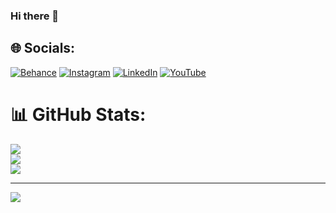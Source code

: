 ### Hi there 👋

<!--
**humzaco/humzaco** is a ✨ _special_ ✨ repository because its `README.md` (this file) appears on your GitHub profile.

Here are some ideas to get you started:

- 🔭 I’m currently working on ...
- 🌱 I’m currently learning ...
- 👯 I’m looking to collaborate on ...
- 🤔 I’m looking for help with ...
- 💬 Ask me about ...
- 📫 How to reach me: ...
- 😄 Pronouns: ...
- ⚡ Fun fact: ...
-->

## 🌐 Socials:
[![Behance](https://img.shields.io/badge/Behance-1769ff?logo=behance&logoColor=white)](https://behance.net/https://www.behance.net/humza_official) [![Instagram](https://img.shields.io/badge/Instagram-%23E4405F.svg?logo=Instagram&logoColor=white)](https://instagram.com/https://www.instagram.com/humza.co/) [![LinkedIn](https://img.shields.io/badge/LinkedIn-%230077B5.svg?logo=linkedin&logoColor=white)](https://linkedin.com/in/https://www.linkedin.com/in/humza-rajput/) [![YouTube](https://img.shields.io/badge/YouTube-%23FF0000.svg?logo=YouTube&logoColor=white)](https://youtube.com/@https://www.youtube.com/c/Sevenovn?sub_confirmation=1) 
# 📊 GitHub Stats:
![](https://github-readme-stats.vercel.app/api?username=humzaco&theme=dark&hide_border=false&include_all_commits=false&count_private=false)<br/>
![](https://github-readme-streak-stats.herokuapp.com/?user=humzaco&theme=dark&hide_border=false)<br/>
![](https://github-readme-stats.vercel.app/api/top-langs/?username=humzaco&theme=dark&hide_border=false&include_all_commits=false&count_private=false&layout=compact)

---
[![](https://visitcount.itsvg.in/api?id=humzaco&icon=0&color=9)](https://visitcount.itsvg.in)

<!-- Proudly created with GPRM ( https://gprm.itsvg.in ) -->
